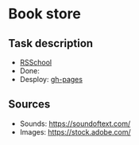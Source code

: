 # Book store

## Task description
- [RSSchool](https://raw.githubusercontent.com/rolling-scopes-school/js-fe-course-en/main/tasks/english-for-kids/english-for-kids.md)
- Done:
- Desploy: [gh-pages](https://emp74ark.github.io/---/index.html)
## Sources
- Sounds: https://soundoftext.com/
- Images: https://stock.adobe.com/